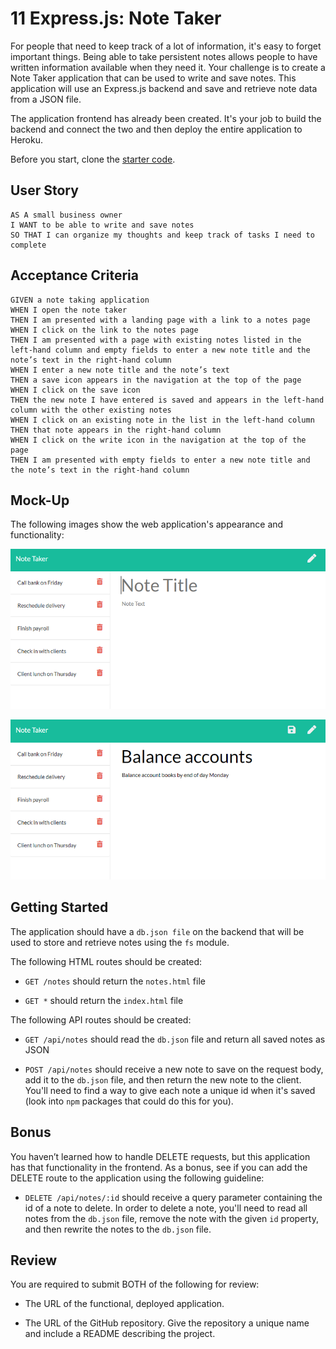 # 11 Express.js: Note Taker

For people that need to keep track of a lot of information, it's easy to forget important things. Being able to take persistent notes allows people to have written information available when they need it. Your challenge is to create a Note Taker application that can be used to write and save notes. This application will use an Express.js backend and save and retrieve note data from a JSON file.

The application frontend has already been created. It's your job to build the backend and connect the two and then deploy the entire application to Heroku.

Before you start, clone the [starter code](https://github.com/coding-boot-camp/miniature-eureka).


## User Story

```
AS A small business owner
I WANT to be able to write and save notes
SO THAT I can organize my thoughts and keep track of tasks I need to complete
```


## Acceptance Criteria

```
GIVEN a note taking application
WHEN I open the note taker
THEN I am presented with a landing page with a link to a notes page
WHEN I click on the link to the notes page
THEN I am presented with a page with existing notes listed in the left-hand column and empty fields to enter a new note title and the note’s text in the right-hand column
WHEN I enter a new note title and the note’s text
THEN a save icon appears in the navigation at the top of the page
WHEN I click on the save icon
THEN the new note I have entered is saved and appears in the left-hand column with the other existing notes
WHEN I click on an existing note in the list in the left-hand column
THEN that note appears in the right-hand column
WHEN I click on the write icon in the navigation at the top of the page
THEN I am presented with empty fields to enter a new note title and the note’s text in the right-hand column
```


## Mock-Up

The following images show the web application's appearance and functionality: 

![challenge demo 1](./Assets/11-express-homework-demo-01.png)

![challenge demo 2](./Assets/11-express-homework-demo-02.png)


## Getting Started

The application should have a `db.json file` on the backend that will be used to store and retrieve notes using the `fs` module.

The following HTML routes should be created:

* `GET /notes` should return the `notes.html` file

* `GET *` should return the `index.html` file

The following API routes should be created:

* `GET /api/notes` should read the `db.json` file and return all saved notes as JSON

* `POST /api/notes` should receive a new note to save on the request body, add it to the `db.json` file, and then return the new note to the client. You'll need to find a way to give each note a unique id when it's saved (look into `npm` packages that could do this for you).

## Bonus

You haven’t learned how to handle DELETE requests, but this application has that functionality in the frontend. As a bonus, see if you can add the DELETE route to the application using the following guideline:

* `DELETE /api/notes/:id` should receive a query parameter containing the id of a note to delete. In order to delete a note, you'll need to read all notes from the `db.json` file, remove the note with the given `id` property, and then rewrite the notes to the `db.json` file.


## Review

You are required to submit BOTH of the following for review:

* The URL of the functional, deployed application.

* The URL of the GitHub repository. Give the repository a unique name and include a README describing the project.


